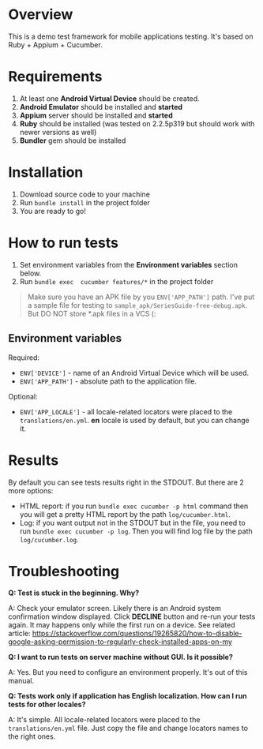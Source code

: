 # Overview
This is a demo test framework for mobile applications testing. It's based on Ruby + Appium + Cucumber.

# Requirements
 1. At least one **Android Virtual Device** should be created.
 2. **Android Emulator** should be installed and **started**
 2. **Appium** server should be installed and **started**
 3. **Ruby** should be installed (was tested on 2.2.5p319 but should work with newer versions as well)
 4. **Bundler** gem should be installed

# Installation 
 1. Download source code to your machine
 2. Run `bundle install` in the project folder
 3. You are ready to go!
 
# How to run tests
 1. Set environment variables from the **Environment variables** section below.
 2. Run `bundle exec  cucumber features/*` in the project folder
 
> Make sure you have an APK file by you `ENV['APP_PATH']` path. I've put a sample file for testing to `sample_apk/SeriesGuide-free-debug.apk`.
 But DO NOT store *.apk files in a VCS (:

## Environment variables
Required: 
- `ENV['DEVICE']` - name of an Android Virtual Device which will be used.
- `ENV['APP_PATH']` - absolute path to the application file.

Optional: 
- `ENV['APP_LOCALE']` - all locale-related locators were placed to the `translations/en.yml`. **en** locale is used by default, but you can change it. 

# Results
By default you can see tests results right in the STDOUT. But there are 2 more options:
- HTML report: if you run `bundle exec cucumber -p html` command then you will get a pretty HTML report by the path `log/cucumber.html`.
- Log: if you want output not in the STDOUT but in the file, you need to run `bundle exec cucumber -p log`. Then you will find log file by the path `log/cucumber.log`. 
       
# Troubleshooting
**Q: Test is stuck in the beginning. Why?**

A: Check your emulator screen. Likely there is an Android system confirmation window displayed. Click **DECLINE** button and re-run your tests again.
It may happens only while the first run on a device. See related article: https://stackoverflow.com/questions/19265820/how-to-disable-google-asking-permission-to-regularly-check-installed-apps-on-my 

**Q: I want to run tests on server machine without GUI. Is it possible?**

A: Yes. But you need to configure an environment properly. It's out of this manual.

**Q: Tests work only if application has English localization. How can I run tests for other locales?**

A: It's simple. All locale-related locators were placed to the `translations/en.yml` file. Just copy the file and change locators names to the right ones.